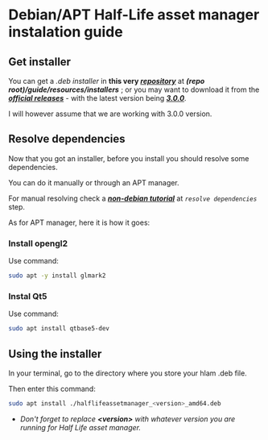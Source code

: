 # Debian/APT Half-Life asset manager instalation guide

## Get installer
You can get a *.deb installer* in **this very *[repository](./resources/installers/)*** at ***(repo root)/guide/resources/installers*** ; or you may want to download it from the ***[official releases](https://github.com/SamVanheer/HalfLifeAssetManager/tags)*** - with the latest version being ***[3.0.0](https://github.com/SamVanheer/HalfLifeAssetManager/releases/tag/HLAM-V3.0.0)***.

I will however assume that we are working with 3.0.0 version.

## Resolve dependencies

Now that you got an installer, before you install you should resolve some dependencies.

You can do it manually or through an APT manager.

For manual resolving check a ***[non-debian tutorial](./HLAM-ND.md)*** at *`resolve dependencies`* step.

As for APT manager, here it is how it goes:

### Install opengl2

Use command:
```sh
sudo apt -y install glmark2
```

### Instal Qt5

Use command:
```sh
sudo apt install qtbase5-dev
```

## Using the installer

In your terminal, go to the directory where you store your hlam .deb file.

Then enter this command:
```sh
sudo apt install ./halflifeassetmanager_<version>_amd64.deb
```

- *Don't forget to replace **\<version\>** with whatever version you are running for Half Life asset manager.*